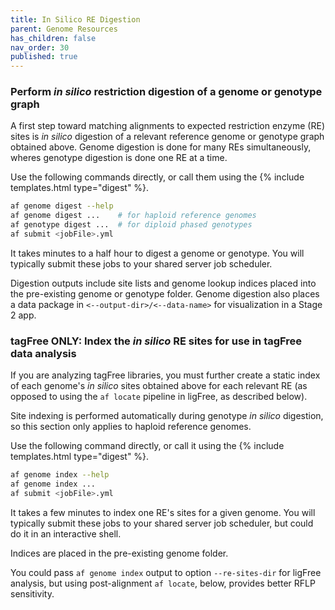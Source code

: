 ```yaml
---
title: In Silico RE Digestion
parent: Genome Resources
has_children: false
nav_order: 30
published: true
---
```


### Perform _in silico_ restriction digestion of a genome or genotype graph

A first step toward matching alignments to expected 
restriction enzyme (RE) sites is _in silico_ digestion of a relevant 
reference genome or genotype graph obtained above. Genome digestion is done for many 
REs simultaneously, wheres genotype digestion is done one RE at a time.

Use the following commands directly, or call them using the {% include templates.html type="digest" %}.

```sh
af genome digest --help
af genome digest ...    # for haploid reference genomes
af genotype digest ...  # for diploid phased genotypes
af submit <jobFile>.yml
```

It takes minutes to a half hour to digest a genome or genotype.
You will typically submit these jobs to your shared server job scheduler.

Digestion outputs include site lists and genome lookup
indices placed into the pre-existing genome or genotype folder. Genome digestion
also places a data package in `<--output-dir>/<--data-name>` for visualization 
in a Stage 2 app.

### tagFree ONLY: Index the _in silico_ RE sites for use in tagFree data analysis

If you are analyzing tagFree libraries, you must further create a static index 
of each genome's _in silico_ sites obtained above for each relevant RE
(as opposed to using the `af locate` pipeline in ligFree, as described below).

Site indexing is performed automatically during genotype _in silico_ digestion,
so this section only applies to haploid reference genomes.

Use the following command directly, or call it using the {% include templates.html type="digest" %}.

```sh
af genome index --help
af genome index ...
af submit <jobFile>.yml
```

It takes a few minutes to index one RE's sites for a given genome.
You will typically submit these jobs to your shared server job scheduler,
but could do it in an interactive shell. 

Indices are placed in the pre-existing genome folder.

You could pass `af genome index` output to option `--re-sites-dir` for ligFree analysis,
but using post-alignment `af locate`, below, provides better RFLP sensitivity.
